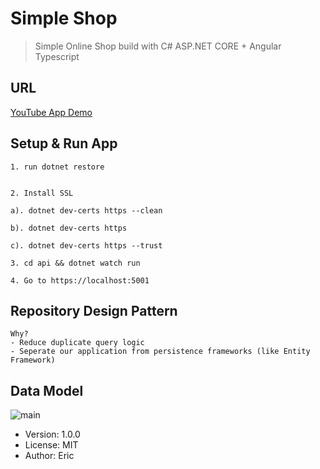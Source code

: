 # Simple Shop

> Simple Online Shop build with C# ASP.NET CORE + Angular Typescript

## URL

[YouTube App Demo](https://www.youtube.com/watch?v=p58TuHMb13c)

## Setup & Run App

```
1. run dotnet restore


2. Install SSL

a). dotnet dev-certs https --clean

b). dotnet dev-certs https

c). dotnet dev-certs https --trust

3. cd api && dotnet watch run

4. Go to https://localhost:5001

```

## Repository Design Pattern

```
Why?
- Reduce duplicate query logic
- Seperate our application from persistence frameworks (like Entity Framework)
```

## Data Model

![main](https://user-images.githubusercontent.com/54079742/85233227-90ed1680-b3b9-11ea-9ae9-5bbed09d0a3d.PNG)

- Version: 1.0.0
- License: MIT
- Author: Eric
